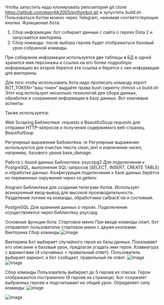 Чтобы запустить надо клонировать репозиторий git clone https://github.com/egor4ik2005/pythonbot.git и зупустить build.sh
Пользоваться ботом можно через Telegram, нажимая соответствующие кнопки.
Функционал бота:
1. Сбор информации: бот собирает данные с сайта о героях Dota 2 и запускается викторина.
2. Сбор команды: после выбора героев будет отображаться базовый урон собранной команды.

При собирание информации используется две таблицы в БД в одной хранится имя персонажа и ссылка на его более подробную информацию во второй
берется эта ссылка и берется с нее информация для викторины

Для того чтобы использовать бота надо  прописать команду export BOT_TOKEN="ваш токен"
выдайте права bush скрипту chmod +x build.sh
Этот код использует несколько технологий для сбора данных, обработки и сохранения информации в базу данных. Вот ключевые аспекты:

Также используется:

Web Scraping
Библиотеки: requests и BeautifulSoup
requests для отправки HTTP-запросов и получения содержимого веб-страниц.
BeautifulSoup

Регулярные выражения
Библиотека: re
Регулярные выражения используются для очистки текста clean_text и извлечения чисел, например, базового урона base_damage.

Работа с базой данных
Библиотека: psycopg2
Для подключения к PostgreSQL, выполнения SQL-запросов (SELECT, INSERT, CREATE TABLE) и обработки данных.
Конфигурация подключения к базе данных берётся из переменных окружения через os.getenv.

Aiogram
Библиотека для создания телеграм-ботов.
Использует асинхронный ввод-вывод для высокой производительности.
Разделение логики на команды, обработчики callback'ов и состояния.

PostgreSQL
Для хранения данных о героях.
Подключение осуществляется через библиотеку psycopg.

Основные функции бота:
Стартовое меню
При вводе команды /start, бот отправляет пользователю стартовое меню с двумя кнопками:
Викторина
Сбор команды
![image](https://github.com/user-attachments/assets/0c76d3fa-3b3a-4204-ab76-fbeda978dd6f)

Викторина
Бот выбирает случайного героя из базы данных.
Показывает его описание и базовый урон, предлагая угадать имя героя.
Клавиатура с вариантами (4 случайных + правильный ответ).
Пользователь выбирает вариант, а бот сообщает, правильный ли ответ.
![image](https://github.com/user-attachments/assets/17dd38d6-ea1c-46e1-8936-991764558d0d)
![image](https://github.com/user-attachments/assets/c04e43be-c24b-42db-9723-5b947b19dccb)


Сбор команды
Пользователь выбирает до 5 героев из списка.
Герои отображаются постранично (8 героев на странице).
Бот сохраняет выбранных героев и подсчитывает их общий урон.
Определяет силу команды:
![image](https://github.com/user-attachments/assets/b2312a1c-a813-4677-855c-946748200117)

![image](https://github.com/user-attachments/assets/cad35261-1f1f-4e33-b7bb-c7cc99a8a686)
